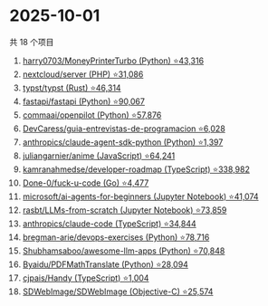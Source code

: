 # 2025-10-01

共 18 个项目

<!-- BEGIN GITHUB -->
<!-- 最后更新时间 2025-10-01 01:08:00 +0800 -->
1. [harry0703/MoneyPrinterTurbo (Python) ⭐43,316](https://github.com/harry0703/MoneyPrinterTurbo)
1. [nextcloud/server (PHP) ⭐31,086](https://github.com/nextcloud/server)
1. [typst/typst (Rust) ⭐46,314](https://github.com/typst/typst)
1. [fastapi/fastapi (Python) ⭐90,067](https://github.com/fastapi/fastapi)
1. [commaai/openpilot (Python) ⭐57,876](https://github.com/commaai/openpilot)
1. [DevCaress/guia-entrevistas-de-programacion ⭐6,028](https://github.com/DevCaress/guia-entrevistas-de-programacion)
1. [anthropics/claude-agent-sdk-python (Python) ⭐1,397](https://github.com/anthropics/claude-agent-sdk-python)
1. [juliangarnier/anime (JavaScript) ⭐64,241](https://github.com/juliangarnier/anime)
1. [kamranahmedse/developer-roadmap (TypeScript) ⭐338,982](https://github.com/kamranahmedse/developer-roadmap)
1. [Done-0/fuck-u-code (Go) ⭐4,477](https://github.com/Done-0/fuck-u-code)
1. [microsoft/ai-agents-for-beginners (Jupyter Notebook) ⭐41,074](https://github.com/microsoft/ai-agents-for-beginners)
1. [rasbt/LLMs-from-scratch (Jupyter Notebook) ⭐73,859](https://github.com/rasbt/LLMs-from-scratch)
1. [anthropics/claude-code (TypeScript) ⭐34,844](https://github.com/anthropics/claude-code)
1. [bregman-arie/devops-exercises (Python) ⭐78,716](https://github.com/bregman-arie/devops-exercises)
1. [Shubhamsaboo/awesome-llm-apps (Python) ⭐70,848](https://github.com/Shubhamsaboo/awesome-llm-apps)
1. [Byaidu/PDFMathTranslate (Python) ⭐28,094](https://github.com/Byaidu/PDFMathTranslate)
1. [cjpais/Handy (TypeScript) ⭐1,004](https://github.com/cjpais/Handy)
1. [SDWebImage/SDWebImage (Objective-C) ⭐25,574](https://github.com/SDWebImage/SDWebImage)
<!-- END GITHUB -->
